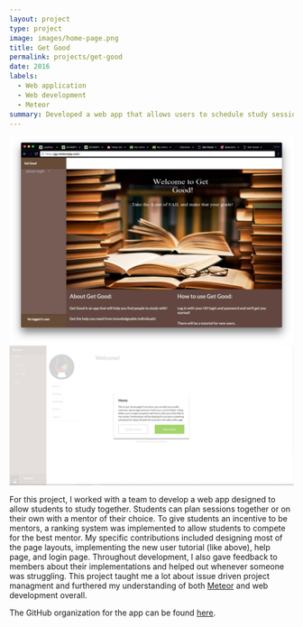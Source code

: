 ```yaml
---
layout: project
type: project
image: images/home-page.png
title: Get Good
permalink: projects/get-good
date: 2016
labels:
  - Web application
  - Web development
  - Meteor
summary: Developed a web app that allows users to schedule study sessions with peers and mentors alike.
---
```

<img class="ui image" src="../images/home-page.png">
<img class="ui image" src="../images/tutorialhome.JPG">

For this project, I worked with a team to develop a web app designed to allow students to study together. Students can plan sessions
together or on their own with a mentor of their choice. To give students an incentive to be mentors, a ranking system was implemented to
allow students to compete for the best mentor. My specific contributions included designing most of the page layouts, implementing the new
user tutorial (like above), help page, and login page. Throughout development, I also gave feedback to members about their implementations and helped out whenever someone was struggling. This project taught me a lot about issue driven project managment and furthered my understanding of both [Meteor](https://www.meteor.com/) and web development overall.

The GitHub organization for the app can be found [here](https://get-good.github.io/).
